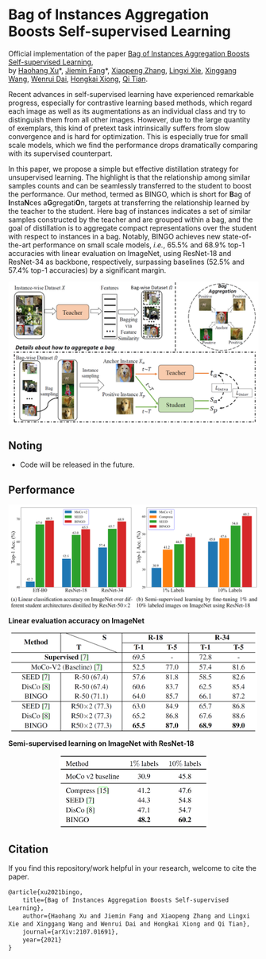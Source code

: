 # Bag of Instances Aggregation Boosts Self-supervised Learning

Official implementation of the paper [Bag of Instances Aggregation Boosts Self-supervised Learning](https://arxiv.org/abs/2107.01691),  
by [Haohang Xu](https://www.semanticscholar.org/author/Haohang-Xu/1418682427)\*, [Jiemin Fang](https://jaminfong.cn/)*, [Xiaopeng Zhang](https://sites.google.com/site/zxphistory/), [Lingxi Xie](http://lingxixie.com/), [Xinggang Wang](https://xinggangw.info/), [Wenrui Dai](https://scholar.google.com/citations?user=Xg8MhyAAAAAJ&hl=en), [Hongkai Xiong](https://scholar.google.com/citations?user=bB16iN4AAAAJ&hl=en), [Qi Tian](https://scholar.google.com/citations?hl=en&user=61b6eYkAAAAJ).

Recent advances in self-supervised learning have experienced remarkable progress, especially for contrastive learning based methods, which regard each image as well as its augmentations as an individual class and try to distinguish them from all other images. However, due to the large quantity of exemplars, this kind of pretext task intrinsically suffers from slow convergence and is hard for optimization. This is especially true for small scale models, which we find the performance drops dramatically comparing with its supervised counterpart. 

In this paper, we propose a simple but effective distillation strategy for unsupervised learning. The highlight is that the relationship among similar samples counts and can be seamlessly transferred to the student to boost the performance. Our method, termed as BINGO, which is short for **B**ag of **I**nsta**N**ces a**G**gregati**O**n, targets at transferring the relationship learned by the teacher to the student. Here bag of instances indicates a set of similar samples constructed by the teacher and are grouped within a bag, and the goal of distillation is to aggregate compact representations over the student with respect to instances in a bag. Notably, BINGO achieves new state-of-the-art performance on small scale models, *i.e.*, 65.5% and 68.9% top-1 accuracies with linear evaluation on ImageNet, using ResNet-18 and ResNet-34 as backbone, respectively, surpassing baselines (52.5% and 57.4% top-1 accuracies) by a significant margin.

<div  align="center">
<img src="./imgs/framework.png" width = "700" alt="framework" align=center />
</div>

## Noting
* Code will be released in the future.

## Performance
<div  align="center">
<img src="./imgs/performance.png" width = "700" alt="performance" align=center />
</div>

**Linear evaluation accuracy on ImageNet**
<div  align="center">
<img src="./imgs/imagenet.png" width = "500" alt="imagenet" align=center />
</div>

**Semi-supervised learning on ImageNet with ResNet-18**
<div  align="center">    
<img src="./imgs/semi.png" width = "300" alt="semi" align=center />
</div>

## Citation
If you find this repository/work helpful in your research, welcome to cite the paper.
```
@article{xu2021bingo,
    title={Bag of Instances Aggregation Boosts Self-supervised Learning}, 
    author={Haohang Xu and Jiemin Fang and Xiaopeng Zhang and Lingxi Xie and Xinggang Wang and Wenrui Dai and Hongkai Xiong and Qi Tian},
    journal={arXiv:2107.01691},
    year={2021}
}